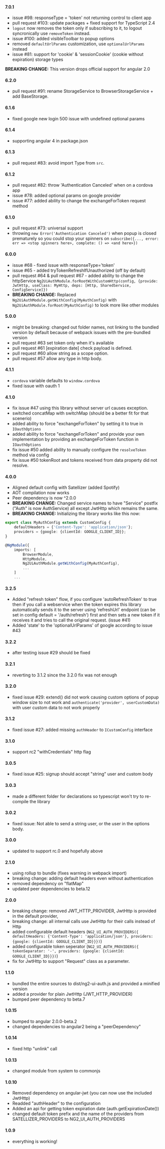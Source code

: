 #### 7.0.1
* issue #98: responseType = 'token' not returning control to client app
* pull request #103: update packages + fixed support for TypeScript 2.4
* `logout` now removes the token only if subscribing to it, to logout syncronically use `removeToken` instead.
* issue #100: added visibleToolbar to popup options
* removed `defaultUrlParams` customization, use `optionalUrlParams` instead
* issue #81: support for 'cookie' & 'sessionCookie' (cookie without expiration) storage types
 
**BREAKING CHANGE:** This version drops official support for angular 2.0

#### 6.2.0
* pull request #91: rename StorageService to BrowserStorageService + add BaseStorage.

#### 6.1.6
* fixed google new login 500 issue with undefined optional params

#### 6.1.4
* supporting angular 4 in package.json

#### 6.1.3
* pull request #83: avoid import Type from `src`.

#### 6.1.2
* pull request #82: throw 'Authentication Canceled' when on a cordova app
* issue #78: added optional params on google provider
* issue #77: added ability to change the exchangeForToken request method

#### 6.1.0
* pull request #73: universal support
* throwing `new Error('Authentication Canceled')` when popup is closed prematurely so you could stop your spinners on `subscribe({..., error: err => <stop spinners here>, complete: () => <and here>})`

#### 6.0.0
* issue #68 - fixed issue with responseType='token'
* issue #65 - added tryTokenRefreshIfUnauthorized (off by default)
* pull request #64 & pull request #67 - added ability to change the httpService `Ng2UiAuthModule.forRootWithCustomHttp(config, {provide: JwtHttp, useClass: MyHttp, deps: [Http, SharedService, ConfigService]})`
* **BREAKING CHANGE:** Replaced `Ng2UiAuthModule.getWithConfig(MyAuthConfig)` with `Ng2UiAuthModule.forRoot(MyAuthConfig)` to look more like other modules

#### 5.0.0
* might be breaking: changed out folder names, not linking to the bundled version by default because of webpack issues with the pre-bundled version
* pull request #63 set token only when it's available
* pull request #61 [expiration date] check payload is defined. 
* pull request #60 allow string as a scope option.
* pull request #57 allow any type in http body.


#### 4.1.1
* `cordova` variable defaults to `window.cordova`
* fixed issue with oauth 1

#### 4.1.0
* fix issue #47 using this library without server url causes exception.
* switched concatMap with switchMap (should be a better fit for that scenerio)
* added ability to force "exchangeForToken" by setting it to true in `IOauthOptions`
* added ability to force "exchangeForToken" and provide your own implementation by providing an exchangeForToken function in `IOauthOptions`
* fix issue #50 added ability to manually configure the `resolveToken` method via config
* fix issue #50 tokenRoot and tokens received from data property did not resolve.

#### 4.0.0
* Aligned default config with Satellizer (added Spotify)
* AOT compilation now works
* Peer dependency is now ^2.0.0
* **BREAKING CHANGE:** Changed service names to have "Service" postfix ("Auth" is now AuthService) all except JwtHttp which remains the same.
* **BREAKING CHANGE:** Initializing the library works like this now:
```typescript
export class MyAuthConfig extends CustomConfig {
    defaultHeaders = {'Content-Type': 'application/json'};
    providers = {google: {clientId: GOOGLE_CLIENT_ID}};
}

@NgModule({
    imports: [
        BrowserModule,
        HttpModule,
        Ng2UiAuthModule.getWithConfig(MyAuthConfig),
        ...
    ]
    ...
```

#### 3.2.5
* Added "refresh token" flow, if you configure 'autoRefreshToken' to true then if you call a webservice when the token expires this library automatically sends it to the server using 'refreshUrl' endpoint (can be set in config default = '/auth/refresh') first and then sets a new token if it receives it and tries to call the original request. (issue #41)
* Added 'state' to the 'optionalUrlParams' of google according to issue #43

#### 3.2.2
* after testing issue #29 should be fixed

#### 3.2.1
* reverting to 3.1.2 since the 3.2.0 fix was not enough

#### 3.2.0
* fixed issue #29: extend() did not work causing custom options of popup window size to not work and `authenticate('provider', userCustomData)` with user custom data to not work properly

#### 3.1.2
* fixed issue #27: added missing `authHeader` to `ICustomConfig` interface

#### 3.1.0
* support rc2 "withCredentials" http flag

#### 3.0.5
* fixed issue #25: signup should accept "string" user and custom body

#### 3.0.3
* made a different folder for declarations so typescript won't try to re-compile the library

#### 3.0.2
* fixed issue: Not able to send a string user, or the user in the options body.

#### 3.0.0
* updated to support rc.0 and hopefully above

#### 2.1.0
* using rollup to bundle (fixes warning in webpack import)
* breaking change: adding default headers even without authentication
* removed dependency on "flatMap"
* updated peer dependencies to beta.12

#### 2.0.0
* breaking change: removed JWT_HTTP_PROVIDER, JwtHttp is provided in the default provider,
* breaking change: all internal calls use JwtHttp for their calls instead of Http
* added configurable default headers (`NG2_UI_AUTH_PROVIDERS({ defaultHeaders: {'Content-Type': 'application/json'}, providers: {google: {clientId: GOOGLE_CLIENT_ID}}})`)
* added configurable token seperator (`NG2_UI_AUTH_PROVIDERS({ tokenSeparator: '-', providers: {google: {clientId: GOOGLE_CLIENT_ID}}})`)
* fix for JwtHttp to support "Request" class as a parameter.

#### 1.1.0
* bundled the entire sources to dist/ng2-ui-auth.js and provided a minified version
* added a provider for plain JwtHttp (JWT_HTTP_PROVIDER)
* bumped peer dependency to beta.7

#### 1.0.15
* bumped to angular 2.0.0-beta.2
* changed dependencies to angular2 being a "peerDependency"

#### 1.0.14
* fixed http "unlink" call

#### 1.0.13
* changed module from system to commonjs

#### 1.0.10
* Removed dependency on angular-jwt (you can now use the included JwtHttp)
* Readded "authHeader" to the configuration
* Added an api for getting token expiration date (auth.getExpirationDate())
* changed default token prefix and the name of the providers from SATELLIZER_PROVIDERS to NG2_UI_AUTH_PROVIDERS 

#### 1.0.9
* everything is working!
